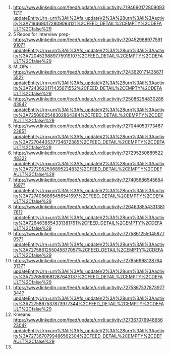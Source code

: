 1. https://www.linkedin.com/feed/update/urn:li:activity:7194690172809093121?updateEntityUrn=urn%3Ali%3Afs_updateV2%3A%28urn%3Ali%3Aactivity%3A7194690172809093121%2CFEED_DETAIL%2CEMPTY%2CDEFAULT%2Cfalse%29
2. 5 Repos for interview prep- https://www.linkedin.com/feed/update/urn:li:activity:7204529889775919107?updateEntityUrn=urn%3Ali%3Afs_updateV2%3A%28urn%3Ali%3Aactivity%3A7204529889775919107%2CFEED_DETAIL%2CEMPTY%2CDEFAULT%2Cfalse%29
3. MLOPs - https://www.linkedin.com/feed/update/urn:li:activity:7243620171435671552?updateEntityUrn=urn%3Ali%3Afs_updateV2%3A%28urn%3Ali%3Aactivity%3A7243620171435671552%2CFEED_DETAIL%2CEMPTY%2CDEFAULT%2Cfalse%29
4. https://www.linkedin.com/feed/update/urn:li:activity:7250862548302864384?updateEntityUrn=urn%3Ali%3Afs_updateV2%3A%28urn%3Ali%3Aactivity%3A7250862548302864384%2CFEED_DETAIL%2CEMPTY%2CDEFAULT%2Cfalse%29
5. https://www.linkedin.com/feed/update/urn:li:activity:7270440537734672385?updateEntityUrn=urn%3Ali%3Afs_updateV2%3A%28urn%3Ali%3Aactivity%3A7270440537734672385%2CFEED_DETAIL%2CEMPTY%2CDEFAULT%2Cfalse%29
6. https://www.linkedin.com/feed/update/urn:li:activity:7272952506895224832?updateEntityUrn=urn%3Ali%3Afs_updateV2%3A%28urn%3Ali%3Aactivity%3A7272952506895224832%2CFEED_DETAIL%2CEMPTY%2CDEFAULT%2Cfalse%29
7. https://www.linkedin.com/feed/update/urn:li:activity:7274056865456541697?updateEntityUrn=urn%3Ali%3Afs_updateV2%3A%28urn%3Ali%3Aactivity%3A7274056865456541697%2CFEED_DETAIL%2CEMPTY%2CDEFAULT%2Cfalse%29
8. https://www.linkedin.com/feed/update/urn:li:activity:7264638554331381761?updateEntityUrn=urn%3Ali%3Afs_updateV2%3A%28urn%3Ali%3Aactivity%3A7264638554331381761%2CFEED_DETAIL%2CEMPTY%2CDEFAULT%2Cfalse%29
9. https://www.linkedin.com/feed/update/urn:li:activity:7275861255045677057?updateEntityUrn=urn%3Ali%3Afs_updateV2%3A%28urn%3Ali%3Aactivity%3A7275861255045677057%2CFEED_DETAIL%2CEMPTY%2CDEFAULT%2Cfalse%29
10. https://www.linkedin.com/feed/update/urn:li:activity:7276569681287643137?updateEntityUrn=urn%3Ali%3Afs_updateV2%3A%28urn%3Ali%3Aactivity%3A7276569681287643137%2CFEED_DETAIL%2CEMPTY%2CDEFAULT%2Cfalse%29
11. https://www.linkedin.com/feed/update/urn:li:activity:7275867537873977344?updateEntityUrn=urn%3Ali%3Afs_updateV2%3A%28urn%3Ali%3Aactivity%3A7275867537873977344%2CFEED_DETAIL%2CEMPTY%2CDEFAULT%2Cfalse%29
12. Kmeans: https://www.linkedin.com/feed/update/urn:li:activity:7273670799486562304?updateEntityUrn=urn%3Ali%3Afs_updateV2%3A%28urn%3Ali%3Aactivity%3A7273670799486562304%2CFEED_DETAIL%2CEMPTY%2CDEFAULT%2Cfalse%29
13. 
